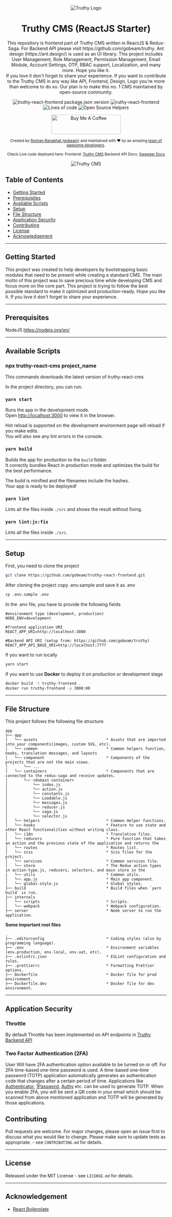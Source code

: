 <p align="center">
<img src="./app/assets/images/logo/short-logo.svg" alt="Truthy Logo">
</p>
<h1 align="center">
  Truthy CMS (ReactJS Starter)
</h1>

<p align="center"> This repository is frontend part of Truthy CMS written in ReactJS & Redux-Saga. For Backend API please visit https://github.com/gobeam/truthy. Ant design (https://ant.design/) is used as an UI library. This project includes User Management, Role Management, Permission Management, Email Module, Account Settings, OTP, RBAC support, Localization, and many more. Hope you like it.<br>
If you love it don't forget to share your experience. If you want to contribute to the Truthy CMS in any way like API, Frontend, Design, Logo you're more than welcome to do so. Our plan is to make this no. 1 CMS maintained by open-source community.
 </p>

 <p align="center">
 <img alt="truthy-react-frontend package.json version" src="https://img.shields.io/github/package-json/v/gobeam/truthy-react-frontend">
<img alt="ruthy-react-frontend" src="https://img.shields.io/github/license/gobeam/truthy-react-frontend">
<img alt="Lines of code" src="https://img.shields.io/tokei/lines/github/gobeam/truthy-react-frontend">
<img src='https://www.codetriage.com/gobeam/truthy-react-frontend/badges/users.svg' alt='Open Source Helpers' />
</p>
<p align="center">
<a href="https://www.buymeacoffee.com/gobeam" target="_blank"><img src="https://cdn.buymeacoffee.com/buttons/v2/default-green.png" alt="Buy Me A Coffee" style="height: 60px !important;width: 217px !important;" ></a>
</p>

<p align="center">
  <sub>Created by <a href="https://www.linkedin.com/in/roshan-ranabhat/">Roshan Ranabhat (gobeam)</a> and maintained with ❤️ by an amazing <a href="https://github.com/gobeam/truthy-contributors">team of awesome developers</a>.</sub>
</p>

<p align="center">
  <sub>Check Live code deployed here:
  Frontend: <a href="https://truthy-cms.herokuapp.com">Truthy CMS</a>
  Backend API Docs: <a href="https://truthy-backend.herokuapp.com/api-docs/">Swagger Docs</a>
  </sub>
</p>

<p align="center">
<img src="https://gobeam.github.io/truthy-contributors/truthy.gif" alt="Truthy CMS" >
</p>

## Table of Contents

- [Getting Started](#getting-started)
- [Prerequisites](#Prerequisites)
- [Available Scripts](#available-scripts)
- [Setup](#setup)
- [File Structure](#file-structure)
- [Application Security](#application-security)
- [Contributing](#contributing)
- [License](#license)
- [Acknowledgement](#acknowledgement)

---

## Getting Started

This project was created to help developers by bootstrapping basic modules that need to be present while creating a standard CMS. The main motto of this project was to save precious time while developing CMS and focus more on the core part. This project is trying to follow the best possible standard to make it optimized and production-ready. Hope you like it. If you love it don't forget to share your experience.

---

## Prerequisites

NodeJS
https://nodejs.org/en/

---

## Available Scripts

### npx truthy-react-cms project_name

This commands downloads the latest version of truthy-react-cms

In the project directory, you can run:

### `yarn start`

Runs the app in the development mode.<br>
Open [http://localhost:3000](http://localhost:3000) to view it in the browser.

Hot reload is supported on the development environment page will reload if you make edits.<br>
You will also see any lint errors in the console.

### `yarn build`

Builds the app for production to the `build` folder.<br>
It correctly bundles React in production mode and optimizes the build for the best performance.

The build is minified and the filenames include the hashes.<br>
Your app is ready to be deployed!

### `yarn lint`

Lints all the files inside `./src` and shows the result without fixing.

### `yarn lint:js:fix`

Lints all the files inside `./src`.

---

## Setup

First, you need to clone the project
```bash
git clone https://github.com/gobeam/truthy-react-frontend.git
```

After cloning the project copy .env.sample and save it as .env
```bash
cp .env.sample .env
```

In the .env file, you have to provide the following fields
```env
#environment type (development, production)
NODE_ENV=development

#frontend application URI
REACT_APP_URI=http://localhost:3000

#Backend API URI (setup from: https://github.com/gobeam/truthy)
REACT_APP_API_BASE_URI=http://localhost:7777
```

If you want to run locally
```bash
yarn start
```

If you want to use **Docker** to deploy it on production or development stage
```bash
docker build -t truthy-frontend .
docker run truthy-frontend -p 3000:80
```

---

## File Structure

This project follows the following file structure:

```text
app
├── app                  
│   └── assets                              * Assets that are imported into your components(images, custom SVG, etc).
│   └── common                              * Common helpers function, hooks, translation messages, and layouts
│   └── component                           * Components of the projects that are not the main views.
│       └── ...
│   └── containers                          * Components that are connected to the redux-saga and receive updates.
│       └── <domain container>
│           └── index.js
│           └── action.js
│           └── constants.js
│           └── Loadable.js
│           └── messages.js
│           └── reducer.js
│           └── saga.js
│           └── selector.js
│   └── helpers                             * Common Helper functions.
│   └── hooks                               * Feature to use state and other React functionalities without writing class.
│   └── i18n                                * Translation files.
│   └── reducers                            * Pure function that takes an action and the previous state of the application and returns the 
│   └── routes                              * Routes list.
│   └── scss                                * Scss files for the project.
│   └── services                            * Common services file.
│   └── store                               * The Redux action types in action-type.js, reducers, selectors, and main store in the 
│   └── utils                               * Common utils.
│   └── app.js                              * Main app component.
│   └── global-style.js                     * Global styles.
├── build                                   * Build files when `yarn build` is run.
├── internals
│   └── scripts                             * Scripts.
│   └── webpack                             * Webpack configuration.  
├── server                                  * Node server to run the application. 
```

**Some important root files**

```text
.
├── .editorconfig                           * Coding styles (also by programming language).
├── .env                                    * Environment variables (env.production, env.local, env.uat, etc).
├── .eslintrc.json                          * ESLint configuration and rules.
├── .prettierrc                             * Formatting Prettier options.
├── Dockerfile                              * Docker file for prod environment.
├── Dockerfile.dev                          * Docker file for dev environment.
```

---

## Application Security

### Throttle

By default Throttle has been implemented on API endpoints in [Truthy Backend API](https://github.com/gobeam/truthy)

### Two Factor Authentication (2FA)

User Will have 2FA authentication option available to be turned on or off. For 2FA time-based one-time password is used. A time-based one-time password (TOTP) application automatically generates an authentication code that changes after a certain period of time. Applications like [Authenticator](https://play.google.com/store/apps/details?id=com.azure.authenticator&hl=en&gl=US), [1Password](https://support.1password.com/one-time-passwords/), [Authy](https://authy.com/guides/github/) etc. can be used to generate TOTP. When you enable 2FA, you will be sent a QR code in your email which should be scanned from above mentioned application and TOTP will be generated by those applications.

## Contributing

Pull requests are welcome. For major changes, please open an issue first to discuss what you would like to change.
Please make sure to update tests as appropriate. - see `CONTRIBUTING.md` for details.

---

## License

Released under the MIT License - see `LICENSE.md` for details.

---

## Acknowledgement

- [React Boilerplate](https://github.com/react-boilerplate/react-boilerplate)